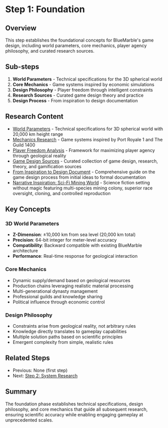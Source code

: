 # Step 1: Foundation

## Overview

This step establishes the foundational concepts for BlueMarble's game design, including world parameters, core mechanics, player agency philosophy, and curated research sources.

## Sub-steps

1. **World Parameters** - Technical specifications for the 3D spherical world
2. **Core Mechanics** - Game systems inspired by economic simulations
3. **Design Philosophy** - Player freedom through intelligent constraints
4. **Research Sources** - Curated game design theory and practice
5. **Design Process** - From inspiration to design documentation

## Research Content

- [World Parameters](world-parameters.md) - Technical specifications for 3D spherical world with 20,000 km height range
- [Mechanics Research](mechanics-research.md) - Game systems inspired by Port Royale 1 and The Guild 1400
- [Player Freedom Analysis](player-freedom-analysis.md) - Framework for maximizing player agency through geological reality
- [Game Design Sources](game-sources.md) - Curated collection of game design, research, theory, and gamification sources
- [From Inspiration to Design Document](from-inspiration-to-design-document.md) - Comprehensive guide on the game design process from initial ideas to formal documentation
- [Narrative Inspiration: Sci-Fi Mining World](narrative-inspiration-sci-fi-mining-world.md) - Science fiction setting without magic featuring multi-species mining colony, superior race oversight, cloning, and controlled reproduction

## Key Concepts

### 3D World Parameters
- **Z-Dimension**: ±10,000 km from sea level (20,000 km total)
- **Precision**: 64-bit integer for meter-level accuracy
- **Compatibility**: Backward compatible with existing BlueMarble architecture
- **Performance**: Real-time response for geological interaction

### Core Mechanics
- Dynamic supply/demand based on geological resources
- Production chains leveraging realistic material processing
- Multi-generational dynasty management
- Professional guilds and knowledge sharing
- Political influence through economic control

### Design Philosophy
- Constraints arise from geological reality, not arbitrary rules
- Knowledge directly translates to gameplay capabilities
- Multiple solution paths based on scientific principles
- Emergent complexity from simple, realistic rules

## Related Steps

- Previous: None (first step)
- Next: [Step 2: System Research](../step-2-system-research/)

## Summary

The foundation phase establishes technical specifications, design philosophy, and core mechanics that guide all subsequent research, ensuring scientific accuracy while enabling engaging gameplay at unprecedented scales.

